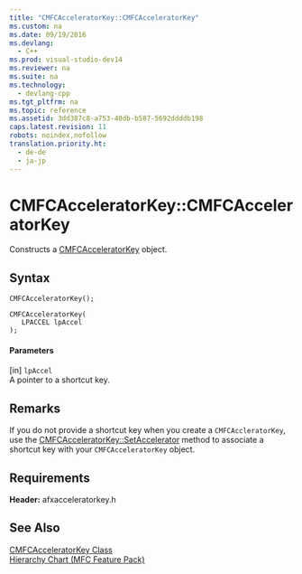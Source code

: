 ```yaml
---
title: "CMFCAcceleratorKey::CMFCAcceleratorKey"
ms.custom: na
ms.date: 09/19/2016
ms.devlang: 
  - C++
ms.prod: visual-studio-dev14
ms.reviewer: na
ms.suite: na
ms.technology: 
  - devlang-cpp
ms.tgt_pltfrm: na
ms.topic: reference
ms.assetid: 3dd387c8-a753-40db-b587-5692ddddb198
caps.latest.revision: 11
robots: noindex,nofollow
translation.priority.ht: 
  - de-de
  - ja-jp
---
```

# CMFCAcceleratorKey::CMFCAcceleratorKey
Constructs a [CMFCAcceleratorKey](../vs140/CMFCAcceleratorKey-Class.md) object.  
  
## Syntax  
  
```  
CMFCAcceleratorKey();  
  
CMFCAcceleratorKey(  
   LPACCEL lpAccel   
);  
```  
  
#### Parameters  
 [in] `lpAccel`  
 A pointer to a shortcut key.  
  
## Remarks  
 If you do not provide a shortcut key when you create a `CMFCAccleratorKey`, use the [CMFCAcceleratorKey::SetAccelerator](../vs140/CMFCAcceleratorKey--SetAccelerator.md) method to associate a shortcut key with your `CMFCAcceleratorKey` object.  
  
## Requirements  
 **Header:** afxacceleratorkey.h  
  
## See Also  
 [CMFCAcceleratorKey Class](../vs140/CMFCAcceleratorKey-Class.md)   
 [Hierarchy Chart (MFC Feature Pack)](../vs140/Hierarchy-Chart.md)